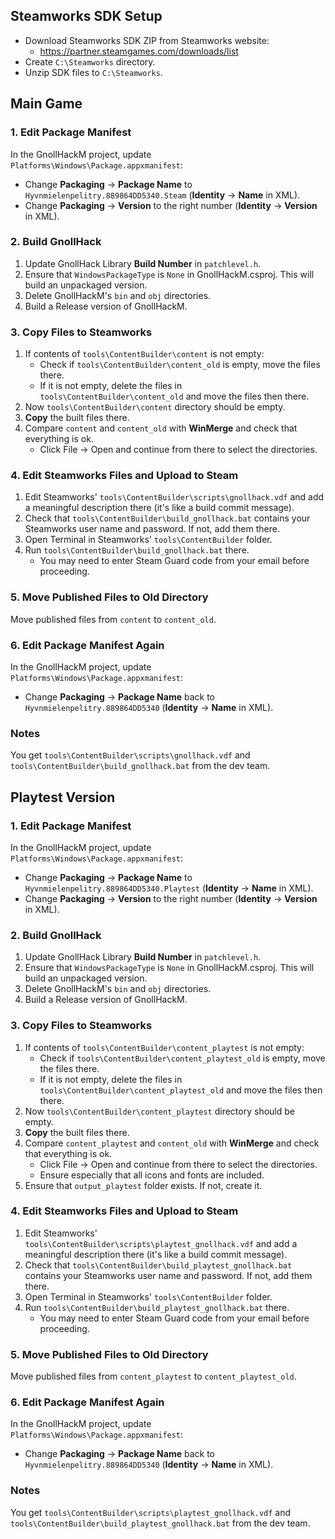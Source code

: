 ## Steamworks SDK Setup


- Download Steamworks SDK ZIP from Steamworks website:
    - https://partner.steamgames.com/downloads/list
- Create `C:\Steamworks` directory.
- Unzip SDK files to `C:\Steamworks`.


## Main Game


### 1. Edit Package Manifest 
In the GnollHackM project, update `Platforms\Windows\Package.appxmanifest`:
- Change **Packaging** → **Package Name** to `Hyvnmielenpelitry.889864DD5340.Steam` (**Identity** → **Name** in XML).
- Change **Packaging** → **Version** to the right number (**Identity** → **Version** in XML).


### 2. Build GnollHack


1. Update GnollHack Library **Build Number** in `patchlevel.h`.
2. Ensure that `WindowsPackageType` is `None` in GnollHackM.csproj. This will build an unpackaged version.
3. Delete GnollHackM's `bin` and `obj` directories.
4. Build a Release version of GnollHackM.


### 3. Copy Files to Steamworks


1. If contents of `tools\ContentBuilder\content` is not empty: 
    - Check if `tools\ContentBuilder\content_old` is empty, move the files there.
    - If it is not empty, delete the files in `tools\ContentBuilder\content_old` and move the files then there.
2. Now `tools\ContentBuilder\content` directory should be empty. 
3. **Copy** the built files there.
4. Compare `content` and `content_old` with **WinMerge** and check that everything is ok.
    - Click File → Open and continue from there to select the directories.
    


### 4. Edit Steamworks Files and Upload to Steam


1. Edit Steamworks' `tools\ContentBuilder\scripts\gnollhack.vdf` and add a meaningful description there (it's like a build commit message).
2. Check that `tools\ContentBuilder\build_gnollhack.bat` contains your Steamworks user name and password. If not, add them there.
3. Open Terminal in Steamworks' `tools\ContentBuilder` folder.
4. Run `tools\ContentBuilder\build_gnollhack.bat` there.
    - You may need to enter Steam Guard code from your email before proceeding.


### 5. Move Published Files to Old Directory


Move published files from `content` to `content_old`.


### 6. Edit Package Manifest Again


In the GnollHackM project, update `Platforms\Windows\Package.appxmanifest`:
- Change **Packaging** → **Package Name** back to `Hyvnmielenpelitry.889864DD5340` (**Identity** → **Name** in XML).


### Notes


You get `tools\ContentBuilder\scripts\gnollhack.vdf` and `tools\ContentBuilder\build_gnollhack.bat` from the dev team.



## Playtest Version


### 1. Edit Package Manifest
In the GnollHackM project, update `Platforms\Windows\Package.appxmanifest`:
- Change **Packaging** → **Package Name** to `Hyvnmielenpelitry.889864DD5340.Playtest` (**Identity** → **Name** in XML).
- Change **Packaging** → **Version** to the right number (**Identity** → **Version** in XML).


### 2. Build GnollHack


1. Update GnollHack Library **Build Number** in `patchlevel.h`.
2. Ensure that `WindowsPackageType` is `None` in GnollHackM.csproj. This will build an unpackaged version.
3. Delete GnollHackM's `bin` and `obj` directories.
4. Build a Release version of GnollHackM.


### 3. Copy Files to Steamworks


1. If contents of `tools\ContentBuilder\content_playtest` is not empty: 
    - Check if `tools\ContentBuilder\content_playtest_old` is empty, move the files there.
    - If it is not empty, delete the files in `tools\ContentBuilder\content_playtest_old` and move the files then there.
2. Now `tools\ContentBuilder\content_playtest` directory should be empty. 
3. **Copy** the built files there.
4. Compare `content_playtest` and `content_old` with **WinMerge** and check that everything is ok.
    - Click File → Open and continue from there to select the directories.
    - Ensure especially that all icons and fonts are included.
5. Ensure that `output_playtest` folder exists. If not, create it.


### 4. Edit Steamworks Files and Upload to Steam


1. Edit Steamworks' `tools\ContentBuilder\scripts\playtest_gnollhack.vdf` and add a meaningful description there (it's like a build commit message).
2. Check that `tools\ContentBuilder\build_playtest_gnollhack.bat` contains your Steamworks user name and password. If not, add them there.
3. Open Terminal in Steamworks' `tools\ContentBuilder` folder.
4. Run `tools\ContentBuilder\build_playtest_gnollhack.bat` there.
    - You may need to enter Steam Guard code from your email before proceeding.


### 5. Move Published Files to Old Directory


Move published files from `content_playtest` to `content_playtest_old`.


### 6. Edit Package Manifest Again


In the GnollHackM project, update `Platforms\Windows\Package.appxmanifest`:
- Change **Packaging** → **Package Name** back to `Hyvnmielenpelitry.889864DD5340` (**Identity** → **Name** in XML).



### Notes


You get `tools\ContentBuilder\scripts\playtest_gnollhack.vdf` and `tools\ContentBuilder\build_playtest_gnollhack.bat` from the dev team.